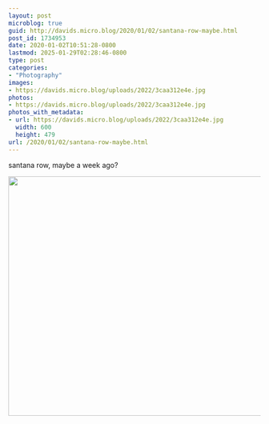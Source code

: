 ```yaml
---
layout: post
microblog: true
guid: http://davids.micro.blog/2020/01/02/santana-row-maybe.html
post_id: 1734953
date: 2020-01-02T10:51:28-0800
lastmod: 2025-01-29T02:28:46-0800
type: post
categories:
- "Photography"
images:
- https://davids.micro.blog/uploads/2022/3caa312e4e.jpg
photos:
- https://davids.micro.blog/uploads/2022/3caa312e4e.jpg
photos_with_metadata:
- url: https://davids.micro.blog/uploads/2022/3caa312e4e.jpg
  width: 600
  height: 479
url: /2020/01/02/santana-row-maybe.html
---
```

santana row, maybe a week ago?

<img src="/uploads/2022/3caa312e4e.jpg" width="600" height="479" alt="">

